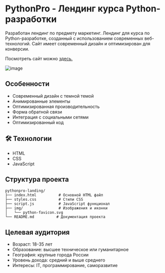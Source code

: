 # PythonPro - Лендинг курса Python-разработки

Разработан лендинг по предмету маркетинг. Лендинг для курса по Python-разработке, созданный с использованием современных веб-технологий. Сайт имеет современный дизайн и оптимизирован для конверсии.

Посмотреть сайт можно [здесь.](https://archive-of-practical-work-for-the-mpt.github.io/Marketing/)

![image](https://github.com/user-attachments/assets/4774c1ce-e524-43a6-8243-d704befb8d4b)

## Особенности

- Современный дизайн с темной темой
- Анимированные элементы
- Оптимизированная производительность
- Форма обратной связи
- Интеграция с социальными сетями
- Оптимизированный код

## 🛠 Технологии

- HTML
- CSS
- JavaScript

## Структура проекта

```
pythonpro-landing/
├── index.html          # Основной HTML файл
├── styles.css          # Стили CSS
├── script.js           # JavaScript функционал
├── img/                # Изображения и иконки
│   └── python-favicon.svg
└── README.md          # Документация проекта
```

## Целевая аудитория

- Возраст: 18-35 лет
- Образование: высшее техническое или гуманитарное
- География: крупные города России
- Уровень дохода: средний и выше среднего
- Интересы: IT, программирование, саморазвитие
